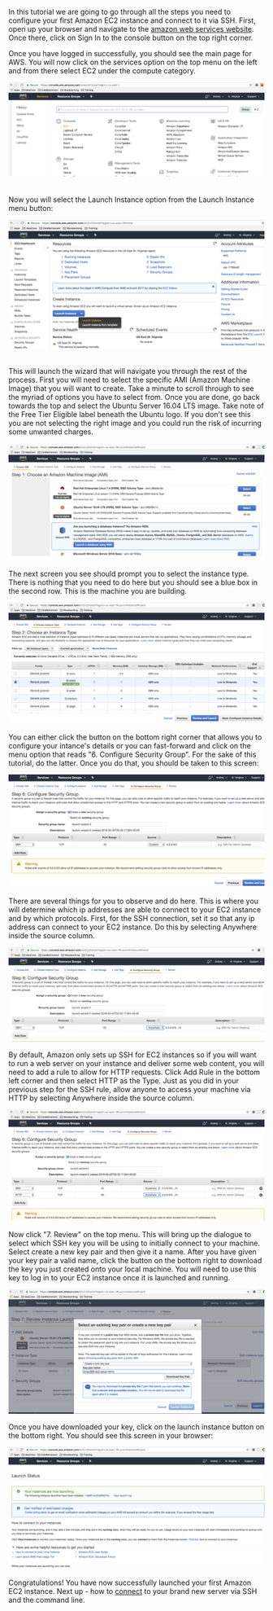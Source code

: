 In this tutorial we are going to go through all the steps you need to configure
your first Amazon EC2 instance and connect to it via SSH.
First, open up your browser and navigate to the [amazon web services website](https://aws.amazon.com/).
Once there, click on Sign In to the console button on the top right corner.

Once you have logged in successfully, you should see the main page for AWS. You will
now click on the services option on the top menu on the left and from there select EC2
under the compute category.

![Select EC2](../media/ec2-tutorial/select-ec2-service.png)
<br><br><br>
Now you will select the Launch Instance option from the Launch Instance menu button:
<br>

![Launch Instance](../media/ec2-tutorial/launch-instance.png)
<br><br>

This will launch the wizard that will navigate you through the rest of the process. First you
will need to select the specific AMI (Amazon Machine Image) that you will want to
create. Take a minute to scroll through to see the myriad of options you have to select from.
Once you are done, go back towards the top and select the Ubuntu Server 16.04 LTS image. Take
note of the Free Tier Eligible label beneath the Ubuntu logo. If you don't see this you
are not selecting the right image and you could run the risk of incurring some unwanted
charges.
<br><br>
![Select AMI](../media/ec2-tutorial/select-ami.png)

The next screen you see should prompt you to select the instance type. There is nothing that you need
to do here but you should see a blue box in the second row. This is the machine you are building.

![Instance Type](../media/ec2-tutorial/instance-type.png)


You can either click the button on the bottom right corner that allows you to configure your
intance's details or you can fast-forward and click on the menu option that reads "6. Configure Security
Group". For the sake of this tutorial, do the latter. Once you do that, you should be taken to this screen:

![security group](../media/ec2-tutorial/security-group.png)

There are several things for you to observe and do here. This is where you will determine which ip
addresses are able to connect to your EC2 instance and by which protocols. First, for the SSH connection,
set it so that any ip address can connect to your EC2 instance. Do this by selecting Anywhere inside the source column.

![ssh from anywhere](../media/ec2-tutorial/ssh-anywhere.png)

By default, Amazon only sets up SSH for EC2 instances so if you will want to run a web server on your instance
and deliver some web content, you will need to add a rule to allow for HTTP requests. Click Add Rule in the bottom left corner and then select HTTP as the Type. Just as you did in your previous step for the SSH rule, allow anyone
to access your machine via HTTP by selecting Anywhere inside the source column.

![add http rule](../media/ec2-tutorial/add-http.png)

Now click "7. Review" on the top menu. This will bring up the dialogue to select which SSH key you will be using
to initially connect to your machine. Select create a new key pair and then give it a name. After you have
given your key pair a valid name, click the button on the bottom right to download the key
you just created onto your local machine. You will need to use this key to log in to your EC2 instance once it is
launched and running.

![generate pem](../media/ec2-tutorial/pem.png)

Once you have downloaded your key, click on the launch instance button on the bottom right. You should
see this screen in your browser:

![launching](../media/ec2-tutorial/launching.png)

Congratulations! You have now successfully launched your first Amazon EC2 instance.
Next up - how to [connect](./SSH) to your brand new server via SSH and the command line.

